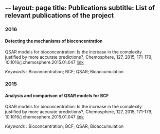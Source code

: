 --
layout:    page
title:     Publications
subtitle:  List of relevant publications of the project
--


### 2016
#### Detecting the mechanisms of bioconcentration
QSAR models for bioconcentration: Is the increase in the complexity justified by more accurate predictions?,
Chemosphere, 127, 2015, 171-179, 10.1016/j.chemosphere.2015.01.047 [link](http://www.sciencedirect.com/science/article/pii/S0045653515000879)

*Keywords* : Bioconcentration; BCF; QSAR; Bioaccumulation


### 2015

#### Analysis and comparison of QSAR models for BCF
QSAR models for bioconcentration: Is the increase in the complexity justified by more accurate predictions?,
Chemosphere, 127, 2015, 171-179, 10.1016/j.chemosphere.2015.01.047 [link](http://www.sciencedirect.com/science/article/pii/S0045653515000879)

*Keywords* : Bioconcentration; BCF; QSAR; Bioaccumulation









